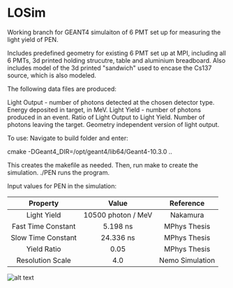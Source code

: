 # LOSim

Working branch for GEANT4 simulaiton of 6 PMT set up for measuring the light yield of PEN.

Includes predefined geometry for existing 6 PMT set up at MPI, including all 6 PMTs, 3d printed holding strucutre, table and aluminium breadboard.
Also includes model of the 3d printed "sandwich" used to encase the Cs137 source, which is also modeled.

The following data files are produced:

Light Output - number of photons detected at the chosen detector type.
Energy deposited in target, in MeV.
Light Yield - number of photons produced in an event.
Ratio of Light Output to Light Yield.
Number of photons leaving the target. Geometry independent version of light output.

To use: Navigate to build folder and enter:

cmake -DGeant4_DIR=/opt/geant4/lib64/Geant4-10.3.0 ..

This creates the makefile as needed. Then, run make to create the simulation. ./PEN runs the program.

Input values for PEN in the simulation:

| Property | Value | Reference |
|:--------:|:-----:|:---------:|
|Light Yield|10500 photon / MeV|Nakamura|
|Fast Time Constant| 5.198 ns | MPhys Thesis|
|Slow Time Constant| 24.336 ns | MPhys Thesis|
|Yield Ratio|0.05| MPhys Thesis|
|Resolution Scale | 4.0 | Nemo Simulation|

![alt text](https://github.com/ConnorHayward/PENSimulation/blob/PMTSimulation/input_files/images/pen_ems.png "Logo Title Text 2")
